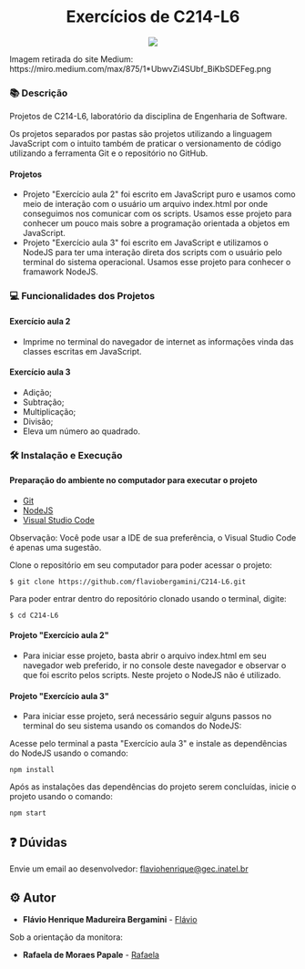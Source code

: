 <h1 align="center">Exercícios de C214-L6</h1>

<p align="center">
    <img src="https://miro.medium.com/max/875/1*UbwvZi4SUbf_BiKbSDEFeg.png">
</p>
Imagem retirada do site Medium: https://miro.medium.com/max/875/1*UbwvZi4SUbf_BiKbSDEFeg.png

### :books: Descrição

<p>Projetos de C214-L6, laboratório da disciplina de Engenharia de Software.</p>
<p>Os projetos separados por pastas são projetos utilizando a linguagem JavaScript
com o intuito também de praticar o versionamento de código utilizando a ferramenta 
Git e o repositório no GitHub.</p>

#### Projetos
- Projeto "Exercício aula 2" foi escrito em JavaScript puro e usamos como meio de interação com o usuário um arquivo index.html por onde conseguimos nos comunicar com os scripts. Usamos esse projeto para conhecer um pouco mais sobre a programação orientada a objetos em JavaScript. 
- Projeto "Exercício aula 3" foi escrito em JavaScript e utilizamos o NodeJS para ter uma
interação direta dos scripts com o usuário pelo terminal do sistema operacional. Usamos esse projeto para conhecer o framawork NodeJS.

### :computer: Funcionalidades dos Projetos
#### Exercício aula 2
- Imprime no terminal do navegador de internet as informações vinda das classes escritas em JavaScript. 

#### Exercício aula 3
- Adição;
- Subtração;
- Multiplicação;
- Divisão;
- Eleva um número ao quadrado.

### :hammer_and_wrench: Instalação e Execução
#### Preparação do ambiente no computador para executar o projeto
- [Git](https://git-scm.com/)
- [NodeJS](https://nodejs.org/en/)
- [Visual Studio Code](https://code.visualstudio.com/download)


Observação: Você pode usar a IDE de sua preferência, o Visual Studio Code é apenas uma sugestão.

Clone o repositório em seu computador para poder acessar o projeto:
```
$ git clone https://github.com/flaviobergamini/C214-L6.git
```
Para poder entrar dentro do repositório clonado usando o terminal, digite: 
```
$ cd C214-L6
```

#### Projeto "Exercício aula 2"
- Para iniciar esse projeto, basta abrir o arquivo index.html em seu navegador web preferido, ir no console deste navegador e observar o que foi escrito pelos scripts. Neste projeto o NodeJS não é utilizado.

#### Projeto "Exercício aula 3"
- Para iniciar esse projeto, será necessário seguir alguns passos no terminal do seu sistema usando os comandos do NodeJS:

Acesse pelo terminal a pasta "Exercício aula 3" e instale as dependências do NodeJS usando o comando:
```
npm install
```

Após as instalações das dependências do projeto serem concluídas, inicie o projeto usando o comando:
```
npm start
```

## :question: Dúvidas
Envie um email ao desenvolvedor: flaviohenrique@gec.inatel.br

## :gear: Autor

* **Flávio Henrique Madureira Bergamini** - [Flávio](https://github.com/flaviobergamini)

Sob a orientação da monitora:
* **Rafaela de Moraes Papale** - [Rafaela](https://github.com/RafaelaPapale)





